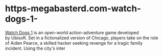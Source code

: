 # https-megabasterd.com-watch-dogs-1-
[Watch Dogs 1](https://megabasterd.com/watch-dogs-1/) is an open-world action-adventure game developed by Ubisoft. Set in a fictionalized version of Chicago, players take on the role of Aiden Pearce, a skilled hacker seeking revenge for a tragic family incident. Using the city's inter

